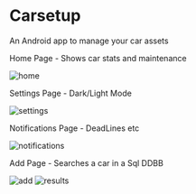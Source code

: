 # Carsetup
 An Android app to manage your car assets

Home Page - Shows car stats and maintenance

![home](https://user-images.githubusercontent.com/49490716/174493521-ba3084a3-cd9f-46c9-8522-8af98f81d53c.PNG)

Settings Page - Dark/Light Mode

![settings](https://user-images.githubusercontent.com/49490716/174493544-b4f9499a-191a-4a88-b61c-7c2b4926747d.PNG)

Notifications Page - DeadLines etc

![notifications](https://user-images.githubusercontent.com/49490716/174493553-d57f79b7-f81f-4c7c-9c6b-a616efff94e6.PNG)

Add Page - Searches a car in a Sql DDBB

![add](https://user-images.githubusercontent.com/49490716/174493572-d2e92972-d19b-4a96-8a15-31c940e61090.PNG)
![results](https://user-images.githubusercontent.com/49490716/174493573-13a33b91-750d-48b5-bcc3-cdde7eec4eca.PNG)
